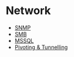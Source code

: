 # Network
- [SNMP](01-snmp.md)
- [SMB](02-smb.md)
- [MSSQL](03-mssql.md)
- [Pivoting & Tunnelling](04-pivoting.md)
